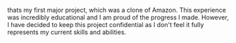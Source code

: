 thats my first major project, which was a clone of Amazon. This experience was incredibly educational and I am proud of the progress I made. However, I have decided to keep this project confidential as I don't feel it fully represents my current skills and abilities.
